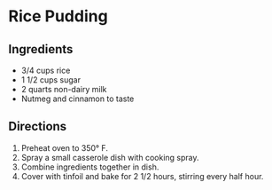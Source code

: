 # Rice Pudding
## Ingredients
-   3/4 cups rice
-   1 1/2 cups sugar
-   2 quarts non-dairy milk
-   Nutmeg and cinnamon to taste

## Directions
1.  Preheat oven to 350° F.
2.  Spray a small casserole dish with cooking spray.
3.  Combine ingredients together in dish.
4.  Cover with tinfoil and bake for 2 1/2 hours, stirring every half hour. 
